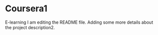 # Coursera1
E-learning
I am editing the README file. Adding some more details about the project description2.
